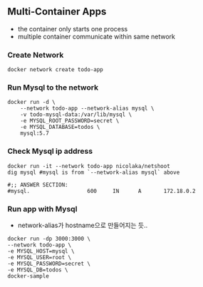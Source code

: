 ## Multi-Container Apps

- the container only starts one process
- multiple container communicate within same network

### Create Network
```shell
docker network create todo-app
```

### Run Mysql to the network
```shell
docker run -d \
    --network todo-app --network-alias mysql \
    -v todo-mysql-data:/var/lib/mysql \
    -e MYSQL_ROOT_PASSWORD=secret \
    -e MYSQL_DATABASE=todos \
    mysql:5.7
```

### Check Mysql ip address
```shell
docker run -it --network todo-app nicolaka/netshoot
dig mysql #mysql is from `--network-alias mysql` above

#;; ANSWER SECTION:
#mysql.                  600     IN      A       172.18.0.2

```

### Run app with Mysql
- network-alias가 hostname으로 만들어지는 듯..
```shell
docker run -dp 3000:3000 \
--network todo-app \
-e MYSQL_HOST=mysql \
-e MYSQL_USER=root \
-e MYSQL_PASSWORD=secret \
-e MYSQL_DB=todos \
docker-sample
```